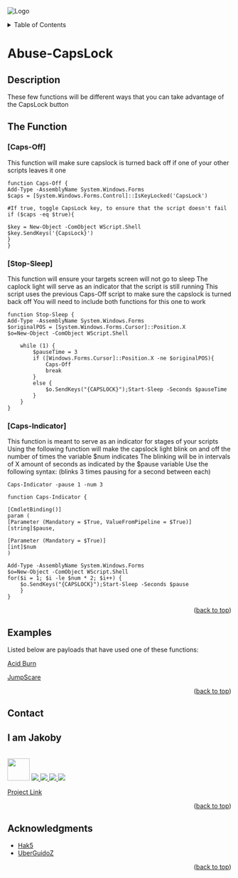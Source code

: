 ![Logo](https://github.com/I-Am-Jakoby/hak5-submissions/blob/main/Assets/logo-170-px.png?raw=true)

<!-- TABLE OF CONTENTS -->
<details>
  <summary>Table of Contents</summary>
  <ol>
    <li><a href="#Description">Description</a></li>
    <li><a href="#The-Function">The Function</a></li>
    <li><a href="#Examples">Examples</a></li>
    <li><a href="#Contact">Contact</a></li>
    <li><a href="#Acknowledgments">Acknowledgments</a></li>
  </ol>
</details>

# Abuse-CapsLock

## Description

These few functions will be different ways that you can take advantage of the CapsLock button 

## The Function

### [Caps-Off] 

This function will make sure capslock is turned back off if one of your other scripts leaves it one

```
function Caps-Off {
Add-Type -AssemblyName System.Windows.Forms
$caps = [System.Windows.Forms.Control]::IsKeyLocked('CapsLock')

#If true, toggle CapsLock key, to ensure that the script doesn't fail
if ($caps -eq $true){

$key = New-Object -ComObject WScript.Shell
$key.SendKeys('{CapsLock}')
}
}
```

### [Stop-Sleep] 

This function will ensure your targets screen will not go to sleep
The caplock light will serve as an indicator that the script is still running 
This script uses the previous Caps-Off script to make sure the capslock is turned back off 
You will need to include both functions for this one to work

```
function Stop-Sleep {
Add-Type -AssemblyName System.Windows.Forms
$originalPOS = [System.Windows.Forms.Cursor]::Position.X
$o=New-Object -ComObject WScript.Shell

    while (1) {
        $pauseTime = 3
        if ([Windows.Forms.Cursor]::Position.X -ne $originalPOS){
            Caps-Off
            break
        }
        else {
            $o.SendKeys("{CAPSLOCK}");Start-Sleep -Seconds $pauseTime
        }
    }
}
```

### [Caps-Indicator] 

This function is meant to serve as an indicator for stages of your scripts 
Using the following function will make the capslock light blink on and off the number of times the variable $num indicates
The blinking will be in intervals of X amount of seconds as indicated by the $pause variable 
Use the following syntax:
(blinks 3 times pausing for a second between each) 

```
Caps-Indicator -pause 1 -num 3
```

```
function Caps-Indicator {

[CmdletBinding()]
param (	
[Parameter (Mandatory = $True, ValueFromPipeline = $True)]
[string]$pause,

[Parameter (Mandatory = $True)]
[int]$num
)

Add-Type -AssemblyName System.Windows.Forms
$o=New-Object -ComObject WScript.Shell
for($i = 1; $i -le $num * 2; $i++) {
    $o.SendKeys("{CAPSLOCK}");Start-Sleep -Seconds $pause
    }
}

```

<p align="right">(<a href="#top">back to top</a>)</p>


## Examples 

Listed below are payloads that have used one of these functions:

[Acid Burn](https://github.com/I-Am-Jakoby/hak5-submissions/tree/main/OMG/Payloads/OMG-AcidBurn)

[JumpScare](https://github.com/I-Am-Jakoby/hak5-submissions/tree/main/OMG/Payloads/OMG-JumpScare)


<p align="right">(<a href="#top">back to top</a>)</p>

<!-- CONTACT -->
## Contact

<div><h2>I am Jakoby</h2></div>
  <p><br/>

  <img src="https://media.giphy.com/media/VgCDAzcKvsR6OM0uWg/giphy.gif" width="50"> 

  <a href="https://github.com/I-Am-Jakoby/">
    <img src="https://img.shields.io/badge/GitHub-I--Am--Jakoby-blue">
  </a>

  <a href="https://www.instagram.com/i_am_jakoby/">
    <img src="https://img.shields.io/badge/Instagram-i__am__jakoby-red">
  </a>

  <a href="https://twitter.com/I_Am_Jakoby/">
    <img src="https://img.shields.io/badge/Twitter-I__Am__Jakoby-blue">
  </a>

  <a href="https://www.youtube.com/c/IamJakoby/">
    <img src="https://img.shields.io/badge/YouTube-I_am_Jakoby-red">
  </a>

  [Project Link](https://github.com/I-Am-Jakoby/PowerShell-for-Hackers)
</p>



<p align="right">(<a href="#top">back to top</a>)</p>

<!-- ACKNOWLEDGMENTS -->
## Acknowledgments

* [Hak5](https://hak5.org/)
* [UberGuidoZ](https://github.com/UberGuidoZ)


<p align="right">(<a href="#top">back to top</a>)</p>
